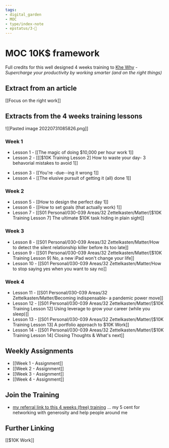 ```yaml
---
tags: 
- digital_garden
- MOC
- type/index-note
- epstatus/3-🌳
---
```

# MOC 10K$ framework

Full credits for this well designed 4 weeks training to [Khe Why](https://radreads.co/) - *Supercharge your productivity by working smarter (and on the right things)*

## Extract from an article
[[Focus on the right work]]

## Extracts from the 4 weeks training lessons

![[Pasted image 20220731085826.png]]
### Week 1
+ Lesson 1 - [[The magic of doing $10,000 per hour work 1]]
+ Lesson 2 - [[[$10K Training Lesson 2] How to waste your day- 3 behavorial mistakes to avoid 1]]
- Lesson 3 - [[You're -due--ing it wrong 1]]
- Lesson 4 - [[The elusive pursuit of getting it (all) done 1]]

### Week 2
- Lesson 5 - [[How to design the perfect day 1]]
- Lesson 6 - [[How to set goals (that actually work) 1]]
- Lesson 7 - [[S01 Personal/030-039 Areas/32 Zettelkasten/Matter/[$10K Training Lesson 7] The ultimate $10K task hiding in plain sight]]

### Week 3
- Lesson 8 - [[S01 Personal/030-039 Areas/32 Zettelkasten/Matter/How to detect the silent relationship killer before its too late]]
- Lesson 9 - [[S01 Personal/030-039 Areas/32 Zettelkasten/Matter/[$10K Training Lesson 9] No, a new iPad won't change your life]]
- Lesson 10 - [[S01 Personal/030-039 Areas/32 Zettelkasten/Matter/How to stop saying yes when you want to say no]]

### Week 4
- Lesson 11 - [[S01 Personal/030-039 Areas/32 Zettelkasten/Matter/Becoming indispensable- a pandemic power move]]
- Lesson 12 - [[S01 Personal/030-039 Areas/32 Zettelkasten/Matter/[$10K Training Lesson 12] Using leverage to grow your career (while you sleep)]]
- Lesson 13 - [[S01 Personal/030-039 Areas/32 Zettelkasten/Matter/[$10K Training Lesson 13] A portfolio approach to $10K Work]]
- Lesson 14 - [[S01 Personal/030-039 Areas/32 Zettelkasten/Matter/[$10K Training Lesson 14] Closing Thoughts & What's next]]

## Weekly Assignments
+ [[Week 1 - Assignment]]
+ [[Week 2 - Assignment]]
+ [[Week 3 - Assignment]]
+ [[Week 4 - Assignment]]

## Join the Training
+ [my referral link to this 4 weeks (free) training](https://sparklp.co/4e67ae84) ... my 5 cent for networking with generosity and help people around me

## Further Linking
[[$10K Work]]